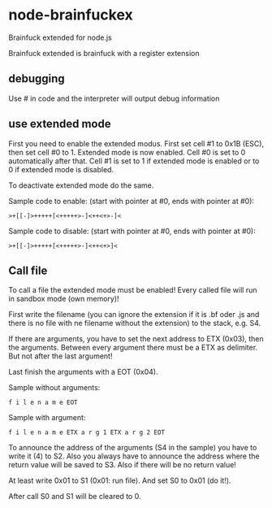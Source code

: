 node-brainfuckex
================

Brainfuck extended for node.js

Brainfuck extended is brainfuck with a register extension

debugging
---------
Use # in code and the interpreter will output debug information

use extended mode
-----------------

First you need to enable the extended modus. First set cell #1 to 0x1B (ESC), then set cell #0 to 1. Extended mode is now enabled. Cell #0 is set to 0 automatically after that. Cell #1 is set to 1 if extended mode is enabled or to 0 if extended mode is disabled.

To deactivate extended mode do the same.

Sample code to enable: (start with pointer at #0, ends with pointer at #0):

    >+[[-]>+++++[<+++++>-]<++<+>-]<

Sample code to disable: (start with pointer at #0, ends with pointer at #0):

    >+[[-]>+++++[<+++++>-]<++<+>]<

Call file
---------

To call a file the extended mode must be enabled! Every called file will run in sandbox mode (own memory)!

First write the filename (you can ignore the extension if it is .bf oder .js and there is no file with ne filename without the extension) to the stack, e.g. S4.

If there are arguments, you have to set the next address to ETX (0x03), then the arguments. Between every argument there must be a ETX as delimiter. But not after the last argument!

Last finish the arguments with a EOT (0x04).

Sample without arguments:

    f i l e n a m e EOT

Sample with argument:

    f i l e n a m e ETX a r g 1 ETX a r g 2 EOT


To announce the address of the arguments (S4 in the sample) you have to write it (4) to S2.
Also you always have to announce the address where the return value will be saved to S3. Also if there will be no return value!

At least write 0x01 to S1 (0x01: run file). And set S0 to 0x01 (do it!).

After call S0 and S1 will be cleared to 0.
